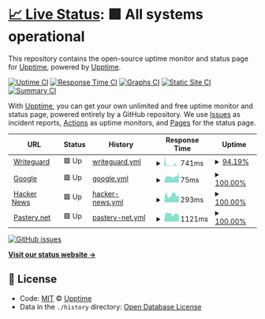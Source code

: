 # [📈 Live Status](https://upptime.github.io/upptime): <!--live status--> **🟩 All systems operational**

This repository contains the open-source uptime monitor and status page for [Upptime](https://upptime.js.org), powered by [Upptime](https://github.com/upptime/upptime).

[![Uptime CI](https://github.com/koj-co/upptime/workflows/Uptime%20CI/badge.svg)](https://github.com/koj-co/upptime/actions?query=workflow%3A%22Uptime+CI%22)
[![Response Time CI](https://github.com/koj-co/upptime/workflows/Response%20Time%20CI/badge.svg)](https://github.com/koj-co/upptime/actions?query=workflow%3A%22Response+Time+CI%22)
[![Graphs CI](https://github.com/koj-co/upptime/workflows/Graphs%20CI/badge.svg)](https://github.com/koj-co/upptime/actions?query=workflow%3A%22Graphs+CI%22)
[![Static Site CI](https://github.com/koj-co/upptime/workflows/Static%20Site%20CI/badge.svg)](https://github.com/koj-co/upptime/actions?query=workflow%3A%22Static+Site+CI%22)
[![Summary CI](https://github.com/koj-co/upptime/workflows/Summary%20CI/badge.svg)](https://github.com/koj-co/upptime/actions?query=workflow%3A%22Summary+CI%22)

With [Upptime](https://upptime.js.org), you can get your own unlimited and free uptime monitor and status page, powered entirely by a GitHub repository. We use [Issues](https://github.com/upptime/upptime/issues) as incident reports, [Actions](https://github.com/djsnipa1/upptime/actions) as uptime monitors, and [Pages](https://upptime.github.io/upptime) for the status page.

<!--start: status pages-->
<!-- This summary is generated by Upptime (https://github.com/upptime/upptime) -->
<!-- Do not edit this manually, your changes will be overwritten -->
<!-- prettier-ignore -->
| URL | Status | History | Response Time | Uptime |
| --- | ------ | ------- | ------------- | ------ |
| <img alt="" src="https://favicons.githubusercontent.com/www.writeguard.com" height="13"> [Writeguard](https://www.writeguard.com) | 🟩 Up | [writeguard.yml](https://github.com/djsnipa1/upptime/commits/HEAD/history/writeguard.yml) | <details><summary><img alt="Response time graph" src="./graphs/writeguard/response-time-week.png" height="20"> 741ms</summary><br><a href="https://djsnipa1.github.io/upptime/history/writeguard"><img alt="Response time 588" src="https://img.shields.io/endpoint?url=https%3A%2F%2Fraw.githubusercontent.com%2Fdjsnipa1%2Fupptime%2FHEAD%2Fapi%2Fwriteguard%2Fresponse-time.json"></a><br><a href="https://djsnipa1.github.io/upptime/history/writeguard"><img alt="24-hour response time 536" src="https://img.shields.io/endpoint?url=https%3A%2F%2Fraw.githubusercontent.com%2Fdjsnipa1%2Fupptime%2FHEAD%2Fapi%2Fwriteguard%2Fresponse-time-day.json"></a><br><a href="https://djsnipa1.github.io/upptime/history/writeguard"><img alt="7-day response time 741" src="https://img.shields.io/endpoint?url=https%3A%2F%2Fraw.githubusercontent.com%2Fdjsnipa1%2Fupptime%2FHEAD%2Fapi%2Fwriteguard%2Fresponse-time-week.json"></a><br><a href="https://djsnipa1.github.io/upptime/history/writeguard"><img alt="30-day response time 923" src="https://img.shields.io/endpoint?url=https%3A%2F%2Fraw.githubusercontent.com%2Fdjsnipa1%2Fupptime%2FHEAD%2Fapi%2Fwriteguard%2Fresponse-time-month.json"></a><br><a href="https://djsnipa1.github.io/upptime/history/writeguard"><img alt="1-year response time 588" src="https://img.shields.io/endpoint?url=https%3A%2F%2Fraw.githubusercontent.com%2Fdjsnipa1%2Fupptime%2FHEAD%2Fapi%2Fwriteguard%2Fresponse-time-year.json"></a></details> | <details><summary><a href="https://djsnipa1.github.io/upptime/history/writeguard">94.19%</a></summary><a href="https://djsnipa1.github.io/upptime/history/writeguard"><img alt="All-time uptime 97.62%" src="https://img.shields.io/endpoint?url=https%3A%2F%2Fraw.githubusercontent.com%2Fdjsnipa1%2Fupptime%2FHEAD%2Fapi%2Fwriteguard%2Fuptime.json"></a><br><a href="https://djsnipa1.github.io/upptime/history/writeguard"><img alt="24-hour uptime 98.77%" src="https://img.shields.io/endpoint?url=https%3A%2F%2Fraw.githubusercontent.com%2Fdjsnipa1%2Fupptime%2FHEAD%2Fapi%2Fwriteguard%2Fuptime-day.json"></a><br><a href="https://djsnipa1.github.io/upptime/history/writeguard"><img alt="7-day uptime 94.19%" src="https://img.shields.io/endpoint?url=https%3A%2F%2Fraw.githubusercontent.com%2Fdjsnipa1%2Fupptime%2FHEAD%2Fapi%2Fwriteguard%2Fuptime-week.json"></a><br><a href="https://djsnipa1.github.io/upptime/history/writeguard"><img alt="30-day uptime 89.04%" src="https://img.shields.io/endpoint?url=https%3A%2F%2Fraw.githubusercontent.com%2Fdjsnipa1%2Fupptime%2FHEAD%2Fapi%2Fwriteguard%2Fuptime-month.json"></a><br><a href="https://djsnipa1.github.io/upptime/history/writeguard"><img alt="1-year uptime 97.62%" src="https://img.shields.io/endpoint?url=https%3A%2F%2Fraw.githubusercontent.com%2Fdjsnipa1%2Fupptime%2FHEAD%2Fapi%2Fwriteguard%2Fuptime-year.json"></a></details>
| <img alt="" src="https://favicons.githubusercontent.com/www.google.com" height="13"> [Google](https://www.google.com) | 🟩 Up | [google.yml](https://github.com/djsnipa1/upptime/commits/HEAD/history/google.yml) | <details><summary><img alt="Response time graph" src="./graphs/google/response-time-week.png" height="20"> 75ms</summary><br><a href="https://djsnipa1.github.io/upptime/history/google"><img alt="Response time 74" src="https://img.shields.io/endpoint?url=https%3A%2F%2Fraw.githubusercontent.com%2Fdjsnipa1%2Fupptime%2FHEAD%2Fapi%2Fgoogle%2Fresponse-time.json"></a><br><a href="https://djsnipa1.github.io/upptime/history/google"><img alt="24-hour response time 59" src="https://img.shields.io/endpoint?url=https%3A%2F%2Fraw.githubusercontent.com%2Fdjsnipa1%2Fupptime%2FHEAD%2Fapi%2Fgoogle%2Fresponse-time-day.json"></a><br><a href="https://djsnipa1.github.io/upptime/history/google"><img alt="7-day response time 75" src="https://img.shields.io/endpoint?url=https%3A%2F%2Fraw.githubusercontent.com%2Fdjsnipa1%2Fupptime%2FHEAD%2Fapi%2Fgoogle%2Fresponse-time-week.json"></a><br><a href="https://djsnipa1.github.io/upptime/history/google"><img alt="30-day response time 72" src="https://img.shields.io/endpoint?url=https%3A%2F%2Fraw.githubusercontent.com%2Fdjsnipa1%2Fupptime%2FHEAD%2Fapi%2Fgoogle%2Fresponse-time-month.json"></a><br><a href="https://djsnipa1.github.io/upptime/history/google"><img alt="1-year response time 74" src="https://img.shields.io/endpoint?url=https%3A%2F%2Fraw.githubusercontent.com%2Fdjsnipa1%2Fupptime%2FHEAD%2Fapi%2Fgoogle%2Fresponse-time-year.json"></a></details> | <details><summary><a href="https://djsnipa1.github.io/upptime/history/google">100.00%</a></summary><a href="https://djsnipa1.github.io/upptime/history/google"><img alt="All-time uptime 100.00%" src="https://img.shields.io/endpoint?url=https%3A%2F%2Fraw.githubusercontent.com%2Fdjsnipa1%2Fupptime%2FHEAD%2Fapi%2Fgoogle%2Fuptime.json"></a><br><a href="https://djsnipa1.github.io/upptime/history/google"><img alt="24-hour uptime 100.00%" src="https://img.shields.io/endpoint?url=https%3A%2F%2Fraw.githubusercontent.com%2Fdjsnipa1%2Fupptime%2FHEAD%2Fapi%2Fgoogle%2Fuptime-day.json"></a><br><a href="https://djsnipa1.github.io/upptime/history/google"><img alt="7-day uptime 100.00%" src="https://img.shields.io/endpoint?url=https%3A%2F%2Fraw.githubusercontent.com%2Fdjsnipa1%2Fupptime%2FHEAD%2Fapi%2Fgoogle%2Fuptime-week.json"></a><br><a href="https://djsnipa1.github.io/upptime/history/google"><img alt="30-day uptime 100.00%" src="https://img.shields.io/endpoint?url=https%3A%2F%2Fraw.githubusercontent.com%2Fdjsnipa1%2Fupptime%2FHEAD%2Fapi%2Fgoogle%2Fuptime-month.json"></a><br><a href="https://djsnipa1.github.io/upptime/history/google"><img alt="1-year uptime 100.00%" src="https://img.shields.io/endpoint?url=https%3A%2F%2Fraw.githubusercontent.com%2Fdjsnipa1%2Fupptime%2FHEAD%2Fapi%2Fgoogle%2Fuptime-year.json"></a></details>
| <img alt="" src="https://favicons.githubusercontent.com/news.ycombinator.com" height="13"> [Hacker News](https://news.ycombinator.com) | 🟩 Up | [hacker-news.yml](https://github.com/djsnipa1/upptime/commits/HEAD/history/hacker-news.yml) | <details><summary><img alt="Response time graph" src="./graphs/hacker-news/response-time-week.png" height="20"> 293ms</summary><br><a href="https://djsnipa1.github.io/upptime/history/hacker-news"><img alt="Response time 392" src="https://img.shields.io/endpoint?url=https%3A%2F%2Fraw.githubusercontent.com%2Fdjsnipa1%2Fupptime%2FHEAD%2Fapi%2Fhacker-news%2Fresponse-time.json"></a><br><a href="https://djsnipa1.github.io/upptime/history/hacker-news"><img alt="24-hour response time 376" src="https://img.shields.io/endpoint?url=https%3A%2F%2Fraw.githubusercontent.com%2Fdjsnipa1%2Fupptime%2FHEAD%2Fapi%2Fhacker-news%2Fresponse-time-day.json"></a><br><a href="https://djsnipa1.github.io/upptime/history/hacker-news"><img alt="7-day response time 293" src="https://img.shields.io/endpoint?url=https%3A%2F%2Fraw.githubusercontent.com%2Fdjsnipa1%2Fupptime%2FHEAD%2Fapi%2Fhacker-news%2Fresponse-time-week.json"></a><br><a href="https://djsnipa1.github.io/upptime/history/hacker-news"><img alt="30-day response time 316" src="https://img.shields.io/endpoint?url=https%3A%2F%2Fraw.githubusercontent.com%2Fdjsnipa1%2Fupptime%2FHEAD%2Fapi%2Fhacker-news%2Fresponse-time-month.json"></a><br><a href="https://djsnipa1.github.io/upptime/history/hacker-news"><img alt="1-year response time 392" src="https://img.shields.io/endpoint?url=https%3A%2F%2Fraw.githubusercontent.com%2Fdjsnipa1%2Fupptime%2FHEAD%2Fapi%2Fhacker-news%2Fresponse-time-year.json"></a></details> | <details><summary><a href="https://djsnipa1.github.io/upptime/history/hacker-news">100.00%</a></summary><a href="https://djsnipa1.github.io/upptime/history/hacker-news"><img alt="All-time uptime 99.95%" src="https://img.shields.io/endpoint?url=https%3A%2F%2Fraw.githubusercontent.com%2Fdjsnipa1%2Fupptime%2FHEAD%2Fapi%2Fhacker-news%2Fuptime.json"></a><br><a href="https://djsnipa1.github.io/upptime/history/hacker-news"><img alt="24-hour uptime 100.00%" src="https://img.shields.io/endpoint?url=https%3A%2F%2Fraw.githubusercontent.com%2Fdjsnipa1%2Fupptime%2FHEAD%2Fapi%2Fhacker-news%2Fuptime-day.json"></a><br><a href="https://djsnipa1.github.io/upptime/history/hacker-news"><img alt="7-day uptime 100.00%" src="https://img.shields.io/endpoint?url=https%3A%2F%2Fraw.githubusercontent.com%2Fdjsnipa1%2Fupptime%2FHEAD%2Fapi%2Fhacker-news%2Fuptime-week.json"></a><br><a href="https://djsnipa1.github.io/upptime/history/hacker-news"><img alt="30-day uptime 100.00%" src="https://img.shields.io/endpoint?url=https%3A%2F%2Fraw.githubusercontent.com%2Fdjsnipa1%2Fupptime%2FHEAD%2Fapi%2Fhacker-news%2Fuptime-month.json"></a><br><a href="https://djsnipa1.github.io/upptime/history/hacker-news"><img alt="1-year uptime 99.95%" src="https://img.shields.io/endpoint?url=https%3A%2F%2Fraw.githubusercontent.com%2Fdjsnipa1%2Fupptime%2FHEAD%2Fapi%2Fhacker-news%2Fuptime-year.json"></a></details>
| <img alt="" src="https://favicons.githubusercontent.com/pastery.net" height="13"> [Pastery.net](https://pastery.net) | 🟩 Up | [pastery-net.yml](https://github.com/djsnipa1/upptime/commits/HEAD/history/pastery-net.yml) | <details><summary><img alt="Response time graph" src="./graphs/pastery-net/response-time-week.png" height="20"> 1121ms</summary><br><a href="https://djsnipa1.github.io/upptime/history/pastery-net"><img alt="Response time 1270" src="https://img.shields.io/endpoint?url=https%3A%2F%2Fraw.githubusercontent.com%2Fdjsnipa1%2Fupptime%2FHEAD%2Fapi%2Fpastery-net%2Fresponse-time.json"></a><br><a href="https://djsnipa1.github.io/upptime/history/pastery-net"><img alt="24-hour response time 841" src="https://img.shields.io/endpoint?url=https%3A%2F%2Fraw.githubusercontent.com%2Fdjsnipa1%2Fupptime%2FHEAD%2Fapi%2Fpastery-net%2Fresponse-time-day.json"></a><br><a href="https://djsnipa1.github.io/upptime/history/pastery-net"><img alt="7-day response time 1121" src="https://img.shields.io/endpoint?url=https%3A%2F%2Fraw.githubusercontent.com%2Fdjsnipa1%2Fupptime%2FHEAD%2Fapi%2Fpastery-net%2Fresponse-time-week.json"></a><br><a href="https://djsnipa1.github.io/upptime/history/pastery-net"><img alt="30-day response time 1270" src="https://img.shields.io/endpoint?url=https%3A%2F%2Fraw.githubusercontent.com%2Fdjsnipa1%2Fupptime%2FHEAD%2Fapi%2Fpastery-net%2Fresponse-time-month.json"></a><br><a href="https://djsnipa1.github.io/upptime/history/pastery-net"><img alt="1-year response time 1270" src="https://img.shields.io/endpoint?url=https%3A%2F%2Fraw.githubusercontent.com%2Fdjsnipa1%2Fupptime%2FHEAD%2Fapi%2Fpastery-net%2Fresponse-time-year.json"></a></details> | <details><summary><a href="https://djsnipa1.github.io/upptime/history/pastery-net">100.00%</a></summary><a href="https://djsnipa1.github.io/upptime/history/pastery-net"><img alt="All-time uptime 100.00%" src="https://img.shields.io/endpoint?url=https%3A%2F%2Fraw.githubusercontent.com%2Fdjsnipa1%2Fupptime%2FHEAD%2Fapi%2Fpastery-net%2Fuptime.json"></a><br><a href="https://djsnipa1.github.io/upptime/history/pastery-net"><img alt="24-hour uptime 100.00%" src="https://img.shields.io/endpoint?url=https%3A%2F%2Fraw.githubusercontent.com%2Fdjsnipa1%2Fupptime%2FHEAD%2Fapi%2Fpastery-net%2Fuptime-day.json"></a><br><a href="https://djsnipa1.github.io/upptime/history/pastery-net"><img alt="7-day uptime 100.00%" src="https://img.shields.io/endpoint?url=https%3A%2F%2Fraw.githubusercontent.com%2Fdjsnipa1%2Fupptime%2FHEAD%2Fapi%2Fpastery-net%2Fuptime-week.json"></a><br><a href="https://djsnipa1.github.io/upptime/history/pastery-net"><img alt="30-day uptime 100.00%" src="https://img.shields.io/endpoint?url=https%3A%2F%2Fraw.githubusercontent.com%2Fdjsnipa1%2Fupptime%2FHEAD%2Fapi%2Fpastery-net%2Fuptime-month.json"></a><br><a href="https://djsnipa1.github.io/upptime/history/pastery-net"><img alt="1-year uptime 100.00%" src="https://img.shields.io/endpoint?url=https%3A%2F%2Fraw.githubusercontent.com%2Fdjsnipa1%2Fupptime%2FHEAD%2Fapi%2Fpastery-net%2Fuptime-year.json"></a></details>

<!--end: status pages-->

[![GitHub issues](https://img.shields.io/github/issues/djsnipa1/upptime?style=plastic)](https://github.com/djsnipa1/upptime/issues)

[**Visit our status website →**](https://upptime.github.io/upptime)

## 📄 License

- Code: [MIT](./LICENSE) © [Upptime](https://upptime.js.org)
- Data in the `./history` directory: [Open Database License](https://opendatacommons.org/licenses/odbl/1-0/)
